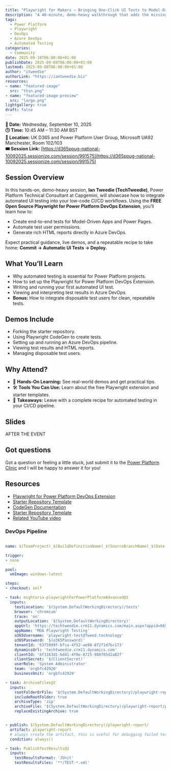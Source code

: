 ```yaml
---
title: "Playwright for Makers – Bringing One-Click UI Tests to Model-Driven Apps & Power Pages"
description: "A 40-minute, demo-heavy walkthrough that adds the missing 'test' step to your low-code CI/CD story."
tags:
  - Power Platform
  - Playwright
  - DevOps
  - Azure DevOps
  - Automated Testing
categories:
  - Community
date: 2025-09-10T06:00:00+01:00
publishDate: 2025-09-08T06:00:00+01:00
lastmod: 2025-09-08T06:00:00+01:00
author: "itweedie"
authorLink: "https://iantweedie.biz"
resources:
- name: "featured-image"
  src: "thin.png"
- name: "featured-image-preview"
  src: "large.png"
lightgallery: true
draft: false
---
```


**📅 Date:** Wednesday, September 10, 2025  
**🕒 Time:** 10:45 AM – 11:30 AM BST  
**📍 Location:** UK D365 and Power Platform User Group, Microsoft UA92 Manchester, Room 102/103  
**🎟️ Session Link:** [https://d365ppug-national-10092025.sessionize.com/session/991575](https://d365ppug-national-10092025.sessionize.com/session/991575)

## Session Overview
In this hands-on, demo-heavy session, **Ian Tweedie (TechTweedie)**, Power Platform Technical Consultant at Capgemini, will showcase how to integrate automated UI testing into your low-code CI/CD workflows. Using the **FREE Open Source Playwright for Power Platform DevOps Extension**, you’ll learn how to:

- Create end-to-end tests for Model-Driven Apps and Power Pages.
- Automate test user permissions.
- Generate rich HTML reports directly in Azure DevOps.

Expect practical guidance, live demos, and a repeatable recipe to take home: **Commit → Automatic UI Tests → Deploy.**

## What You’ll Learn

- Why automated testing is essential for Power Platform projects.  
- How to set up the Playwright for Power Platform DevOps Extension.  
- Writing and running your first automated UI test.  
- Viewing and interpreting test results in Azure DevOps.  
- **Bonus:** How to integrate disposable test users for clean, repeatable tests.  

## Demos Include

- Forking the starter repository.  
- Using Playwright CodeGen to create tests.  
- Setting up and running an Azure DevOps pipeline.  
- Viewing test results and HTML reports.  
- Managing disposable test users.  

## Why Attend?

- 🚀 **Hands-On Learning:** See real-world demos and get practical tips.  
- 🛠️ **Tools You Can Use:** Learn about the free Playwright extension and starter templates.  
- 📂 **Takeaways:** Leave with a complete recipe for automated testing in your CI/CD pipeline.  

## Slides

AFTER THE EVENT

<!-- https://itweedie.github.io/devopspipelines/250910-playwright-for-makers/z -->

## Got questions 

Got a question or feeling a little stuck, just submit it to the [Power Platform Clinic](https://powerplatformclinic.github.io/) and I will be happy to answer it for you!

## Resources

- [Playwright for Power Platform DevOps Extension](https://mightora.io/tools/cicd/playwright-for-power-platform/)
- [Starter Repository Template](https://github.com/itweedie/playwright-powerplatform-template)
- [CodeGen Documentation](https://playwright.dev/docs/codegen)
- [Starter Repository Template](https://github.com/itweedie/playwrightOnPowerPlatform)
- [Related YouTube video](https://techtweedie.github.io/posts/250702-running-playwright-tests-in-azure-devops-for-power-platform/)

### DevOps Pipeline

```yaml

name: $(TeamProject)_$(BuildDefinitionName)_$(SourceBranchName)_$(Date:yyyyMMdd)$(Rev:.r)

trigger:
- none

pool:
  vmImage: windows-latest

steps:
- checkout: self

- task: mightoria-playwrightForPowerPlatformAdvanced@1
  inputs:
    testLocation: '$(System.DefaultWorkingDirectory)/tests'
    browser: 'chromium'
    trace: 'on'
    outputLocation: '$(System.DefaultWorkingDirectory)'
    appUrl: 'https://techtweedie.crm11.dynamics.com/main.aspx?appid=6653f9fc-b74b-f011-877a-6045bd0e2fc6'
    appName: 'MDA Playwright Testing'
    o365Username: 'playwright-test@Tweed.technology'
    o365Password: '$(o365Password)'
    tenantId: '63759d9f-bfca-4f52-ae98-8f2f1d7bc173'
    dynamicsUrl: 'techtweedie.crm11.dynamics.com'
    clientId: '6f3163d1-bd41-4f0e-8725-980f05d2a82f'
    clientSecret: '$(ClientSecret)'
    userRole: 'System Administrator'
    team: 'orgbfc42920'
    businessUnit: 'orgbfc42920'

- task: ArchiveFiles@2
  inputs:
    rootFolderOrFile: '$(System.DefaultWorkingDirectory)/playwright-report'
    includeRootFolder: true
    archiveType: 'zip'
    archiveFile: '$(System.DefaultWorkingDirectory)/playwright-report/playwright-report.zip'
    replaceExistingArchive: true


- publish: $(System.DefaultWorkingDirectory)/playwright-report/
  artifact: playwright-report
  # always create the artifact, this is useful for debugging failed tests
  condition: always()

- task: PublishTestResults@2
  inputs:
    testResultsFormat: 'JUnit'
    testResultsFiles: '**/TEST-*.xml'


```